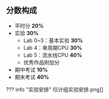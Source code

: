## 分数构成

- 平时分 **20%**
- 实验 **30%**
	- Lab 0~3：基本实验 **30%**
	- Lab 4：单周期CPU **30%**
	- Lab 5：流水线CPU **40%**
	- 优秀作品附加分
- 期中考试 **10%**
- 期末考试 **40%**

??? info "实验安排"
	![[计组实验安排.png]]
	